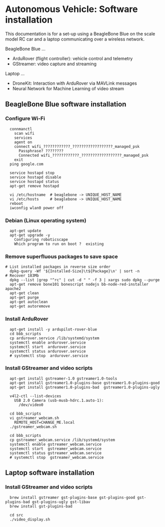 # Autonomous Vehicle: Software installation

This documentation is for a set-up using a BeagleBone Blue on the scale model
RC car and a laptop communicating over a wireless network.

BeagleBone Blue ...
- ArduRover (flight controller): vehicle control and telemetry
- GStreamer: video capture and streaming

Laptop ...
- DroneKit: Interaction with ArduRover via MAVLink messages
- Neural Network for Machine Learning of video stream

## BeagleBone Blue software installation

### Configure Wi-Fi

```
  connmanctl
    scan wifi
    services
    agent on
    connect wifi_????????????_??????????????????_managed_psk
      Passphrase? ????????
      Connected wifi_????????????_??????????????????_managed_psk
    exit
  ping google.com
```

```
  service hostapd stop
  service hostapd disable
  service hostapd status
  apt-get remove hostapd 
```

```
  vi /etc/hostname  # beaglebone -> UNIQUE_HOST_NAME
  vi /etc/hosts     # beaglebone -> UNIQUE_HOST_NAME
  reboot
  iwconfig wlan0 power off
```

### Debian (Linux operating system)
```
  apt-get update
  apt-get upgrade -y
    Configuring roboticscape
    Which program to run on boot ?  existing
```

### Remove superfluous packages to save space
```
# List installed packages in reverse size order
  dpkg-query -Wf '${Installed-Size}\t${Package}\n' | sort -n
# Recover 183Mb
  dpkg --list |grep "^rc" | cut -d " " -f 3 | xargs sudo dpkg --purge
  apt-get remove bone101 bonescript nodejs bb-node-red-installer apache2
  apt-get clean
  apt-get purge
  apt-get autoclean
  apt-get autoremove
```

### Install ArduRover

```
  apt-get install -y ardupilot-rover-blue
  cd bbb_scripts
  cp ardurover.service /lib/systemd/system
  systemctl enable ardurover.service
  systemctl start  ardurover.service
  systemctl status ardurover.service
  # systemctl stop  ardurover.service
```

### Install GStreamer and video scripts

```
  apt-get install gstreamer-1.0 gstreamer1.0-tools
  apt-get install gstreamer1.0-plugins-base gstreamer1.0-plugins-good
  apt-get install gstreamer1.0-plugins-bad  gstreamer1.0-plugins-ugly

  v4l2-ctl --list-devices
    USB 2.0 Camera (usb-musb-hdrc.1.auto-1):
      /dev/video0
```

```
  cd bbb_scripts
  vi gstreamer_webcam.sh
    REMOTE_HOST=CHANGE_ME.local
  ./gstreamer_webcam.sh
```

```
  cd bbb_scripts
  cp gstreamer_webcam.service /lib/systemd/system
  systemctl enable gstreamer_webcam.service
  systemctl start  gstreamer_webcam.service
  systemctl status gstreamer_webcam.service
  # systemctl stop  gstreamer_webcam.service
```

## Laptop software installation

### Install GStreamer and video scripts

```
  brew install gstreamer gst-plugins-base gst-plugins-good gst-plugins-bad gst-plugins-ugly gst-libav
  brew install gst-plugins-bad
```

```
  cd src
  ./video_display.sh
```
